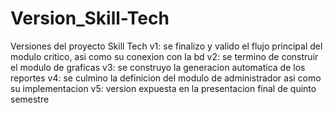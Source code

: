# Version_Skill-Tech
Versiones del proyecto Skill Tech 
v1: se finalizo y valido el flujo principal del modulo critico, asi como su conexion con la bd
v2: se termino de construir el modulo de graficas
v3: se construyo la generacion automatica de los reportes
v4: se culmino la definicion del modulo de administrador asi como su implementacion
v5: version expuesta en la presentacion final de quinto semestre
